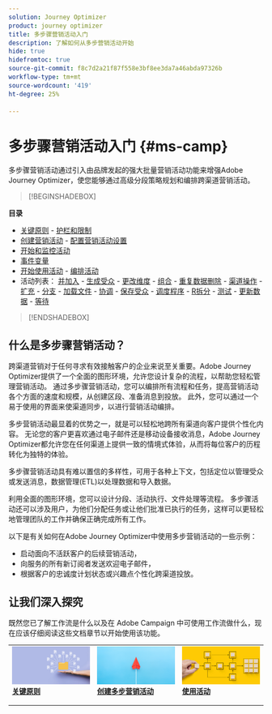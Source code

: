 ```yaml
---
solution: Journey Optimizer
product: journey optimizer
title: 多步骤营销活动入门
description: 了解如何从多步营销活动开始
hide: true
hidefromtoc: true
source-git-commit: f8c7d2a21f87f558e3bf8ee3da7a46abda97326b
workflow-type: tm+mt
source-wordcount: '419'
ht-degree: 25%

---
```



# 多步骤营销活动入门 {#ms-camp}

多步骤营销活动通过引入由品牌发起的强大批量营销活动功能来增强Adobe Journey Optimizer，使您能够通过高级分段策略规划和编排跨渠道营销活动。

>[!BEGINSHADEBOX]

**目录**

* [关键原则](gs-campaign-creation.md) - [护栏和限制](guardrails.md)
* [创建营销活动](create-ms-campaign.md) - [配置营销活动设置](ms-campaign-settings.md)
* [开始和监控活动](start-monitor-campaigns.md)
* [事件变量](event-variables.md)
* [开始使用活动](activities/about-activities.md) - [编排活动](orchestrate-activities.md)
* 活动列表： [并加入](activities/and-join.md) - [生成受众](activities/build-audience.md) - [更改维度](activities/change-dimension.md) - [组合](activities/combine.md) - [重复数据删除](activities/deduplication.md) - [渠道操作](activities/channels.md) - [扩充](activities/enrichment.md) - [分支](activities/fork.md) - [加载文件](activities/load-file.md) - [协调](activities/reconciliation.md) - [保存受众](activities/save-audience.md) - [调度程序](activities/scheduler.md) - [R拆分](activities/split.md) - [测试](activities/test.md) - [更新数据](activities/update-data.md) - [等待](activities/wait.md)

>[!ENDSHADEBOX]


## 什么是多步骤营销活动？

跨渠道营销对于任何寻求有效接触客户的企业来说至关重要。Adobe Journey Optimizer提供了一个全面的图形环境，允许您设计复杂的流程，以帮助您轻松管理营销活动。 通过多步骤营销活动，您可以编排所有流程和任务，提高营销活动各个方面的速度和规模，从创建区段、准备消息到投放。 此外，您可以通过一个易于使用的界面来使渠道同步，以进行营销活动编排。

多步营销活动最显着的优势之一，就是可以轻松地跨所有渠道向客户提供个性化内容。 无论您的客户更喜欢通过电子邮件还是移动设备接收消息，Adobe Journey Optimizer都允许您在任何渠道上提供一致的情境式体验，从而将每位客户的历程转化为独特的体验。

多步骤营销活动具有难以置信的多样性，可用于各种上下文，包括定位以管理受众或发送消息，数据管理(ETL)以处理数据和导入数据。

利用全面的图形环境，您可以设计分段、活动执行、文件处理等流程。 多步骤活动还可以涉及用户，为他们分配任务或让他们批准已执行的任务，这样可以更轻松地管理团队的工作并确保正确完成所有工作。

以下是有关如何在Adobe Journey Optimizer中使用多步营销活动的一些示例：

* 启动面向不活跃客户的后续营销活动，
* 向服务的所有新订阅者发送欢迎电子邮件，
* 根据客户的忠诚度计划状态或兴趣点个性化跨渠道投放。


## 让我们深入探究

既然您已了解工作流是什么以及在 Adobe Campaign 中可使用工作流做什么，现在应该仔细阅读这些文档章节以开始使用该功能。

<table style="table-layout:fixed"><tr style="border: 0;">
<td>
<a href="gs-campaign-creation.md">
<img alt="访问和管理工作流" src="assets/do-not-localize/workflow-access.jpeg">
</a>
<div>
<a href="gs-campaign-creation.md"><strong>关键原则</strong></a>
</div>
<p>
</td>
<td>
<a href="create-ms-campaign.md">
<img alt="潜在客户" src="assets/do-not-localize/workflow-create.jpeg">
</a>
<div><a href="create-ms-campaign.md"><strong>创建多步营销活动</strong>
</div>
<p>
</td>
<td>
<a href="activities/about-activities.md">
<img alt="不频繁" src="assets/do-not-localize/workflow-activities.jpeg">
</a>
<div>
<a href="activities/about-activities.md"><strong>使用活动</strong></a>
</div>
<p></td>
</tr></table>
